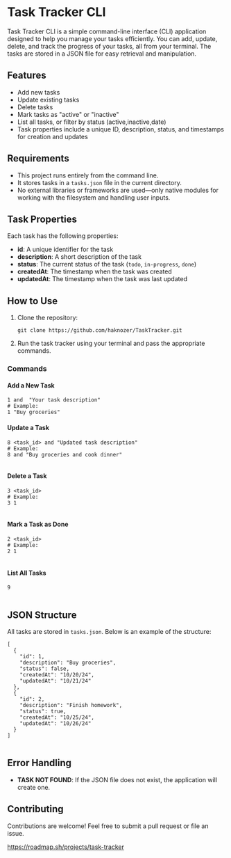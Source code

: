 
<h1>Task Tracker CLI</h1>
    <p>Task Tracker CLI is a simple command-line interface (CLI) application designed to help you manage your tasks efficiently. You can add, update, delete, and track the progress of your tasks, all from your terminal. The tasks are stored in a JSON file for easy retrieval and manipulation.</p>

  <h2>Features</h2>
    <ul>
        <li>Add new tasks</li>
        <li>Update existing tasks</li>
        <li>Delete tasks</li>
        <li>Mark tasks as "active" or "inactive"</li>
        <li>List all tasks, or filter by status (active,inactive,date)</li>
        <li>Task properties include a unique ID, description, status, and timestamps for creation and updates</li>
    </ul>

  <h2>Requirements</h2>
    <ul>
        <li>This project runs entirely from the command line.</li>
        <li>It stores tasks in a <code>tasks.json</code> file in the current directory.</li>
        <li>No external libraries or frameworks are used—only native modules for working with the filesystem and handling user inputs.</li>
    </ul>

  <h2>Task Properties</h2>
    <p>Each task has the following properties:</p>
    <ul>
        <li><strong>id</strong>: A unique identifier for the task</li>
        <li><strong>description</strong>: A short description of the task</li>
        <li><strong>status</strong>: The current status of the task (<code>todo</code>, <code>in-progress</code>, <code>done</code>)</li>
        <li><strong>createdAt</strong>: The timestamp when the task was created</li>
        <li><strong>updatedAt</strong>: The timestamp when the task was last updated</li>
    </ul>

  <h2>How to Use</h2>
    <ol>
        <li>Clone the repository:
            <pre><code>git clone https://github.com/haknozer/TaskTracker.git </code></pre>
        </li>
        <li>Run the task tracker using your terminal and pass the appropriate commands.</li>
    </ol>
    
<h3>Commands</h3>

<h4>Add a New Task</h4>
    <pre><code>1 and  "Your task description"
# Example:
1 "Buy groceries"</code></pre>
<h4>Update a Task</h4>
    <pre><code>8 &lt;task_id&gt; and "Updated task description"
# Example:
8 and "Buy groceries and cook dinner"
    </code></pre>

  <h4>Delete a Task</h4>
    <pre><code>3 &lt;task_id&gt;
# Example:
3 1
    </code></pre>

  <h4>Mark a Task as Done</h4>
    <pre><code>2 &lt;task_id&gt;
# Example:
2 1
    </code></pre>

  <h4>List All Tasks</h4>
    <pre><code>9
    </code></pre>

  <h2>JSON Structure</h2>
    <p>All tasks are stored in <code>tasks.json</code>. Below is an example of the structure:</p>
    <pre><code>[
  {
    "id": 1,
    "description": "Buy groceries",
    "status": false,
    "createdAt": "10/20/24",
    "updatedAt": "10/21/24"
  },
  {
    "id": 2,
    "description": "Finish homework",
    "status": true,
    "createdAt": "10/25/24",
    "updatedAt": "10/26/24"
  }
]
    </code></pre>

  <h2>Error Handling</h2>
    <ul>
        <li><strong>TASK NOT FOUND</strong>: If the JSON file does not exist, the application will create one.</li>
    </ul>

  <h2>Contributing</h2>
    <p>Contributions are welcome! Feel free to submit a pull request or file an issue.</p>

https://roadmap.sh/projects/task-tracker
